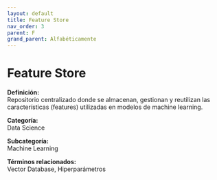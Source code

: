 ```yaml
---
layout: default
title: Feature Store
nav_order: 3
parent: F
grand_parent: Alfabéticamente
---
```


# Feature Store

**Definición:**  
Repositorio centralizado donde se almacenan, gestionan y reutilizan las características (features) utilizadas en modelos de machine learning.

**Categoría:**  
Data Science  

**Subcategoría:**  
Machine Learning

**Términos relacionados:**  
Vector Database, Hiperparámetros
